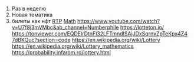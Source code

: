 1. Раз в неделю
2. Новая тематика
3. билеты как нфт
[RTP](https://lafleurs.com/wp-content/uploads/2022/02/Dynamic-return-to-player-ratio-RTP-for-lottery-games-with-progressive-jackpots_Szerencsejatek_La-Fleur_Feb22.pdf)
[Math](https://www.probability.infarom.ro/9789731991115sample.pdf)
https://www.youtube.com/watch?v=U7f8j3mVMbc&ab_channel=Numberphile
https://lotteton.io/
https://tonviewer.com/EQDElrDtnFl32LFTmndISAjJDxSqrnvZpTeKpx4Z47dBKQuc?section=code
https://en.wikipedia.org/wiki/Lottery
https://en.wikipedia.org/wiki/Lottery_mathematics
https://probability.infarom.ro/lottery.html
